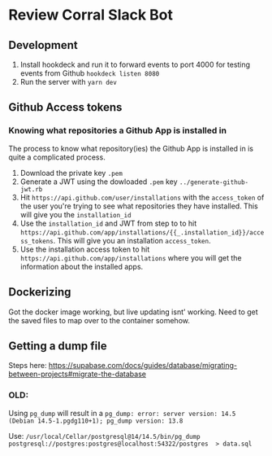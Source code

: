 # Review Corral Slack Bot

## Development
1. Install hookdeck and run it to forward events to port 4000 for testing events from Github `hookdeck listen 8080`
2. Run the server with `yarn dev`

## Github Access tokens

### Knowing what repositories a Github App is installed in
The process to know what repository(ies) the Github App is installed in is quite
a complicated process.

1. Download the private key `.pem`
2. Generate a JWT using the dowloaded `.pem` key `../generate-github-jwt.rb`
3. Hit `https://api.github.com/user/installations` with the `access_token` of the user
you're trying to see what repositories they have installed. This will give you the
`installation_id`
4. Use the `installation_id` and JWT from step to to hit
 `https://api.github.com/app/installations/{{_.installation_id}}/access_tokens`. This
 will give you an installation `access_token`.
5. Use the installation access token to hit `https://api.github.com/app/installations`
where you will get the information about the installed apps.


## Dockerizing
Got the docker image working, but live updating isnt' working. Need to get the saved files
to map over to the container somehow. 

## Getting a dump file

Steps here: https://supabase.com/docs/guides/database/migrating-between-projects#migrate-the-database
### OLD:
Using `pg_dump` will result in a `pg_dump: error: server version: 14.5 (Debian 14.5-1.pgdg110+1); pg_dump version: 13.8`

Use:
`/usr/local/Cellar/postgresql@14/14.5/bin/pg_dump postgresql://postgres:postgres@localhost:54322/postgres  > data.sql`